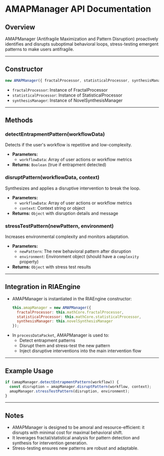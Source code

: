 # AMAPManager API Documentation

## Overview
AMAPManager (Antifragile Maximization and Pattern Disruption) proactively identifies and disrupts suboptimal behavioral loops, stress-testing emergent patterns to make users antifragile.

---

## Constructor
```js
new AMAPManager({ fractalProcessor, statisticalProcessor, synthesisManager })
```
- `fractalProcessor`: Instance of FractalProcessor
- `statisticalProcessor`: Instance of StatisticalProcessor
- `synthesisManager`: Instance of NovelSynthesisManager

---

## Methods

### detectEntrapmentPattern(workflowData)
Detects if the user's workflow is repetitive and low-complexity.
- **Parameters:**
  - `workflowData`: Array of user actions or workflow metrics
- **Returns:** `Boolean` (true if entrapment detected)

### disruptPattern(workflowData, context)
Synthesizes and applies a disruptive intervention to break the loop.
- **Parameters:**
  - `workflowData`: Array of user actions or workflow metrics
  - `context`: Context string or object
- **Returns:** `Object` with disruption details and message

### stressTestPattern(newPattern, environment)
Increases environmental complexity and monitors adaptation.
- **Parameters:**
  - `newPattern`: The new behavioral pattern after disruption
  - `environment`: Environment object (should have a `complexity` property)
- **Returns:** `Object` with stress test results

---

## Integration in RIAEngine

- AMAPManager is instantiated in the RIAEngine constructor:
  ```js
  this.amapManager = new AMAPManager({
    fractalProcessor: this.mathCore.fractalProcessor,
    statisticalProcessor: this.mathCore.statisticalProcessor,
    synthesisManager: this.novelSynthesisManager
  });
  ```
- In `processDataPacket`, AMAPManager is used to:
  - Detect entrapment patterns
  - Disrupt them and stress-test the new pattern
  - Inject disruptive interventions into the main intervention flow

---

## Example Usage
```js
if (amapManager.detectEntrapmentPattern(workflow)) {
  const disruption = amapManager.disruptPattern(workflow, context);
  amapManager.stressTestPattern(disruption, environment);
}
```

---

## Notes
- AMAPManager is designed to be amoral and resource-efficient: it disrupts with minimal cost for maximal behavioral shift.
- It leverages fractal/statistical analysis for pattern detection and synthesis for intervention generation.
- Stress-testing ensures new patterns are robust and adaptable.
